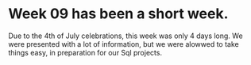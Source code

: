 # Week 09 has been a short week.
 Due to the 4th of July celebrations, this week was only 4 days long.
 We were presented with a lot of information, but we were alowwed to take things easy, in preparation for our Sql projects.